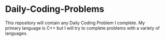 # Daily-Coding-Problems
This repository will contain any Daily Coding Problem I complete. My primary language is C++ but I will try to complete problems with a variety of languages.
